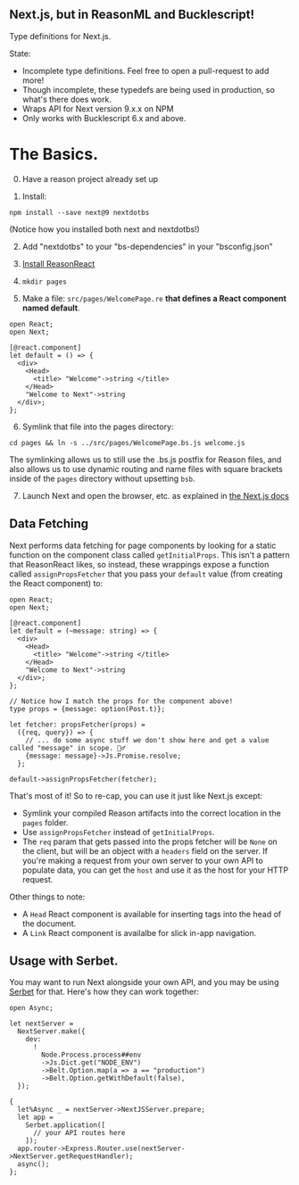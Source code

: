 ## Next.js, but in ReasonML and Bucklescript!

Type definitions for Next.js.

State:

- Incomplete type definitions. Feel free to open a pull-request to add more!
- Though incomplete, these typedefs are being used in production, so what's there does work.
- Wraps API for Next version 9.x.x on NPM
- Only works with Bucklescript 6.x and above.

# The Basics.

0. Have a reason project already set up

1. Install:

```
npm install --save next@9 nextdotbs
```

(Notice how you installed both next and nextdotbs!)

2. Add "nextdotbs" to your "bs-dependencies" in your "bsconfig.json"

3. [Install ReasonReact](https://reasonml.github.io/reason-react/docs/en/installation)

4. `mkdir pages`

5. Make a file: `src/pages/WelcomePage.re` **that defines a React component named default**.

```
open React;
open Next;

[@react.component]
let default = () => {
  <div>
    <Head>
      <title> "Welcome"->string </title>
    </Head>
    "Welcome to Next"->string
  </div>;
};
```

6. Symlink that file into the pages directory:

`cd pages && ln -s ../src/pages/WelcomePage.bs.js welcome.js`

The symlinking allows us to still use the .bs.js postfix for Reason files, and also allows us to use dynamic routing and name files with square brackets inside of the `pages` directory without upsetting `bsb`.

7. Launch Next and open the browser, etc. as explained in [the Next.js docs](https://nextjs.org/docs)

## Data Fetching

Next performs data fetching for page components by looking for a static function on the component class called `getInitialProps`. This isn't a pattern that ReasonReact likes, so instead, these wrappings expose a function called `assignPropsFetcher` that you pass your `default` value (from creating the React component) to:

```reason
open React;
open Next;

[@react.component]
let default = (~message: string) => {
  <div>
    <Head>
      <title> "Welcome"->string </title>
    </Head>
    "Welcome to Next"->string
  </div>;
};

// Notice how I match the props for the component above!
type props = {message: option(Post.t)};

let fetcher: propsFetcher(props) =
  ({req, query}) => {
    // ... do some async stuff we don't show here and get a value called "message" in scope. 🧙‍♂️
    {message: message}->Js.Promise.resolve;
  };

default->assignPropsFetcher(fetcher);
```

That's most of it! So to re-cap, you can use it just like Next.js except:

- Symlink your compiled Reason artifacts into the correct location in the `pages` folder.
- Use `assignPropsFetcher` instead of `getInitialProps`.
- The `req` param that gets passed into the props fetcher will be `None` on the client, but will be an object with a `headers` field on the server. If you're making a request from your own server to your own API to populate data, you can get the `host` and use it as the host for your HTTP request.

Other things to note:

- A `Head` React component is available for inserting tags into the head of the document.
- A `Link` React component is availalbe for slick in-app navigation.

## Usage with Serbet.

You may want to run Next alongside your own API, and you may be using [Serbet](https://github.com/mrmurphy/serbet) for that. Here's how they can work together:

```reason
open Async;

let nextServer =
  NextServer.make({
    dev:
      !
        Node.Process.process##env
        ->Js.Dict.get("NODE_ENV")
        ->Belt.Option.map(a => a == "production")
        ->Belt.Option.getWithDefault(false),
  });

{
  let%Async _ = nextServer->NextJSServer.prepare;
  let app =
    Serbet.application([
      // your API routes here
    ]);
  app.router->Express.Router.use(nextServer->NextServer.getRequestHandler);
  async();
};
```
